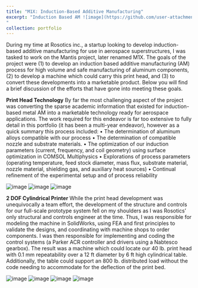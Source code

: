 ```yaml
---
title: "M1X: Induction-Based Additive Manufacturing"
excerpt: "Induction Based AM ![image](https://github.com/user-attachments/assets/79770cc7-200d-4c4f-86c6-eda7c0d037d5)
"
collection: portfolio
---
```


During my time at Rosotics inc., a startup looking to develop induction-based additive manufacturing for use in aerospace superstructures, I was tasked to work on the Mantis project, later renamed M1X. The goals of the project were (1) to develop an induction based additive manufacturing (AM) process for high volume and safe manufacturing of aluminum components, (2) to develop a machine which could carry this print head, and (3) to convert these developments into a marketable product. Below you will find a brief discussion of the efforts that have gone into meeting these goals.

**Print Head Technology**
	By far the most challenging aspect of the project was converting the sparse academic information that existed for induction-based metal AM into a marketable technology ready for aerospace applications. The work required for this endeavor is far too extensive to fully detail in this portfolio (it has been a multi-year endeavor), however as a quick summary this process included:
•	The determination of aluminum alloys compatible with our process
•	The determination of compatible nozzle and substrate materials.
•	The optimization of our induction parameters (current, frequency, and coil geometry) using surface optimization in COMSOL Multiphysics
•	Explorations of process parameters (operating temperature, feed stock diameter, mass flux, substrate material, nozzle material, shielding gas, and auxiliary heat sources)
•	Continual refinement of the experimental setup and of process reliability

![image](https://github.com/user-attachments/assets/ce74565b-9910-4fe4-bebc-6df3a2f8b276)
![image](https://github.com/user-attachments/assets/9a57ab6f-337f-4a83-ad52-a5cae2d7c02d)
![image](https://github.com/user-attachments/assets/5879519a-cfc2-4eb0-9d0f-9788bc13a1e0)


**2 DOF Cylindrical Printer**
While the print head development was unequivocally a team effort, the development of the structure and controls for our full-scale prototype system fell on my shoulders as I was Rosotics’ only structural and controls engineer at the time. Thus, I was responsible for modeling the machine in SolidWorks, using FEA and first principles to validate the designs, and coordinating with machine shops to order components. I was then responsible for implementing and coding the control systems (a Parker ACR controller and drivers using a Nabtesco gearbox). The result was a machine which could locate our 40 lb. print head with 0.1 mm repeatability over a 12 ft diameter by 6 ft high cylindrical table. Additionally, the table could support an 800 lb. distributed load without the code needing to accommodate for the deflection of the print bed.

![image](https://github.com/user-attachments/assets/ddd25c87-d8ca-4fb1-9cd9-eca5de9f40ed)
![image](https://github.com/user-attachments/assets/1e1ff1f6-9029-4e67-adb8-4336e5abe2e2)
![image](https://github.com/user-attachments/assets/6a722713-b05e-4b37-8d71-bd7c8149d1a0)
![image](https://github.com/user-attachments/assets/5c78969b-e81e-4151-a9f8-78248150be10)

